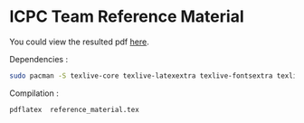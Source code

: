 # ICPC Team Reference Material
You could view the resulted pdf [here](https://anonmiraj.github.io/Icpc-refrence/reference_material.pdf).

Dependencies : 
```bash
sudo pacman -S texlive-core texlive-latexextra texlive-fontsextra texlive-pictures texlive-fontsrecommended
```
Compilation : 
```bash
pdflatex  reference_material.tex
```
